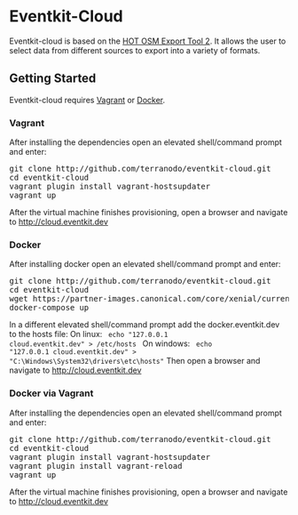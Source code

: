 Eventkit-Cloud
==============

Eventkit-cloud is based on the [HOT OSM Export Tool 2](https://github.com/hotosm/osm-export-tool2).  It allows the user to select data from different sources to export into a variety of formats.
  
## Getting Started
Eventkit-cloud requires [Vagrant](https://www.vagrantup.com/) or [Docker](https://docs.docker.com/engine/installation/).

### Vagrant
After installing the dependencies open an elevated shell/command prompt and enter:
<pre>git clone http://github.com/terranodo/eventkit-cloud.git
cd eventkit-cloud
vagrant plugin install vagrant-hostsupdater
vagrant up</pre>
After the virtual machine finishes provisioning, open a browser and navigate to http://cloud.eventkit.dev

### Docker 

After installing docker open an elevated shell/command prompt and enter:
<pre>git clone http://github.com/terranodo/eventkit-cloud.git
cd eventkit-cloud
wget https://partner-images.canonical.com/core/xenial/current/ubuntu-xenial-core-cloudimg-amd64-root.tar.gz
docker-compose up</pre>
In a different elevated shell/command prompt add the docker.eventkit.dev to the hosts file:
On linux:
<code> echo "127.0.0.1  cloud.eventkit.dev" > /etc/hosts </code>
On windows:
<code> echo "127.0.0.1  cloud.eventkit.dev" > "C:\Windows\System32\drivers\etc\hosts"</code>
Then open a browser and navigate to http://cloud.eventkit.dev

### Docker via Vagrant

After installing the dependencies open an elevated shell/command prompt and enter:
<pre>git clone http://github.com/terranodo/eventkit-cloud.git
cd eventkit-cloud
vagrant plugin install vagrant-hostsupdater
vagrant plugin install vagrant-reload
vagrant up</pre>
After the virtual machine finishes provisioning, open a browser and navigate to http://cloud.eventkit.dev